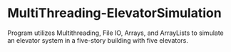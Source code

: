 # MultiThreading-ElevatorSimulation

Program utilizes Multithreading, File IO, Arrays, and ArrayLists to simulate an elevator system in a five-story building with five elevators. 

